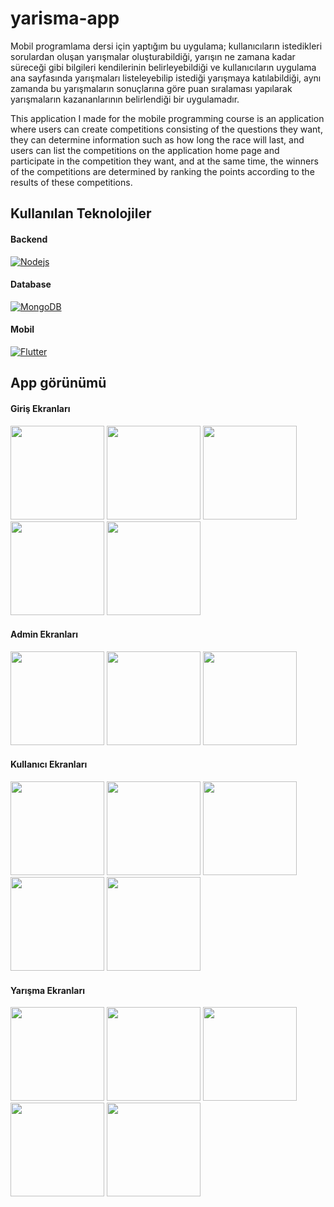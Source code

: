 # yarisma-app
Mobil programlama dersi için yaptığım bu uygulama; kullanıcıların istedikleri sorulardan oluşan yarışmalar oluşturabildiği, yarışın ne zamana kadar süreceği gibi bilgileri kendilerinin belirleyebildiği ve kullanıcıların uygulama ana sayfasında yarışmaları listeleyebilip istediği yarışmaya katılabildiği, aynı zamanda bu yarışmaların sonuçlarına göre puan sıralaması yapılarak yarışmaların kazananlarının belirlendiği bir uygulamadır.

This application I made for the mobile programming course is an application where users can create competitions consisting of the questions they want, they can determine information such as how long the race will last, and users can list the competitions on the application home page and participate in the competition they want, and at the same time, the winners of the competitions are determined by ranking the points according to the results of these competitions.

## Kullanılan Teknolojiler
#### Backend
[![Nodejs](https://img.shields.io/badge/Node.js-339933?style=for-the-badge&logo=nodedotjs&logoColor=white)](https://nodejs.org/en)

#### Database
[![MongoDB](https://img.shields.io/badge/MongoDB-4EA94B?style=for-the-badge&logo=mongodb&logoColor=white)](https://www.mongodb.com/)

#### Mobil
[![Flutter](https://img.shields.io/badge/Flutter-02569B?style=for-the-badge&logo=flutter&logoColor=white)](https://flutter.dev/)

## App görünümü
#### Giriş Ekranları
<img src="https://github.com/cevikkursat/yarisma-app/assets/93974142/72132fdd-d3be-48f5-8e86-f7a347624027" width="150">
<img src="https://github.com/cevikkursat/yarisma-app/assets/93974142/3d66c347-b66a-4f3c-bc33-2e799674e9ae" width="150">
<img src="https://github.com/cevikkursat/yarisma-app/assets/93974142/36a4de6b-a7a2-4f65-881c-7c962f923525" width="150">
<img src="https://github.com/cevikkursat/yarisma-app/assets/93974142/46c9ee1a-f1cd-48b6-a751-1e7fe92f4e45" width="150">
<img src="https://github.com/cevikkursat/yarisma-app/assets/93974142/eeea5964-4d9b-40cf-be29-be034c392514" width="150">

#### Admin Ekranları
<img src="https://github.com/cevikkursat/yarisma-app/assets/93974142/4fb157e9-3979-45d2-8e50-4deb03da9394" width="150">
<img src="https://github.com/cevikkursat/yarisma-app/assets/93974142/0ec249e2-32a9-4f9b-b484-06f4b42b6d90" width="150">
<img src="https://github.com/cevikkursat/yarisma-app/assets/93974142/da5f783d-00c9-43e0-af0f-6dba8efca722" width="150">

#### Kullanıcı Ekranları
<img src="https://github.com/cevikkursat/yarisma-app/assets/93974142/e6bada2a-0263-4cf2-8e7c-e37cd64b0cc9" width="150">
<img src="https://github.com/cevikkursat/yarisma-app/assets/93974142/fc782e3f-459c-4bf0-8e7d-0eb2f7be48ce" width="150">
<img src="https://github.com/cevikkursat/yarisma-app/assets/93974142/183d21f7-c871-428d-9eff-2f1e87d72635" width="150">
<img src="https://github.com/cevikkursat/yarisma-app/assets/93974142/bf8cfbf5-a495-4f86-9ff4-baaec7fd5721" width="150">
<img src="https://github.com/cevikkursat/yarisma-app/assets/93974142/18494bbb-2198-4dd1-929d-c6fff3dd3fdb" width="150">

#### Yarışma Ekranları
<img src="https://github.com/cevikkursat/yarisma-app/assets/93974142/124ead55-1592-44d8-8acd-ac286598824c" width="150">
<img src="https://github.com/cevikkursat/yarisma-app/assets/93974142/05382a8b-fa31-4d97-94e8-4dd8beb8df3f" width="150">
<img src="https://github.com/cevikkursat/yarisma-app/assets/93974142/265ac62c-382c-4914-aa90-82a6eedd9439" width="150">
<img src="https://github.com/cevikkursat/yarisma-app/assets/93974142/2ad3da90-0a4e-480b-82b8-c8b0a5b8eb7f" width="150">
<img src="https://github.com/cevikkursat/yarisma-app/assets/93974142/3c53c647-5de6-4158-8d80-c64f17a26fa7" width="150">
